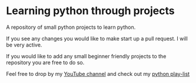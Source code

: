 # Learning python through projects
 A repository of small python projects to learn python.
 
 If you see any changes you would like to make start up a pull request. I will be very active.
 
 If you would like to add any small beginner friendly projects to the repository you are free to do so.

Feel free to drop by my [YouTube channel](https://www.youtube.com/channel/UCLVPUv-EioOHl3HHEUdAFEg) and check out my [python play-list]([https://link-url-here.org](https://www.youtube.com/watch?v=ovMQ28RlfHE&list=PLUnSepD40W-n1yFwzIC6Ma0e5GhPLDJ0S))
